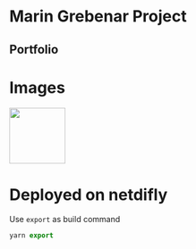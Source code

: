 # Marin Grebenar Project

## Portfolio

# Images



<img src="https://pbs.twimg.com/profile_images/664169149002874880/z1fmxo00_400x400.jpg" width="100" height="100">


# Deployed on netdifly


Use `export` as build command

```js
yarn export
```
